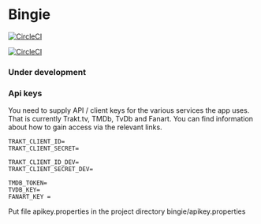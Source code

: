 # Bingie

[![CircleCI](https://circleci.com/gh/mantas84/Bingie/tree/master.svg?style=svg&circle-token=dacac278f17bc8f9d923cf5674ab0a32ca7d3a05)](https://circleci.com/gh/mantas84/Bingie)

[![CircleCI](https://circleci.com/gh/mantas84/Bingie/tree/dev.svg?style=svg&circle-token=dacac278f17bc8f9d923cf5674ab0a32ca7d3a05)](https://circleci.com/gh/mantas84/Bingie)

### Under development

### Api keys

You need to supply API / client keys for the various services the app uses. That is currently Trakt.tv, TMDb, TvDb and Fanart. You can find information about how to gain access via the relevant links.
```
TRAKT_CLIENT_ID=
TRAKT_CLIENT_SECRET=

TRAKT_CLIENT_ID_DEV=
TRAKT_CLIENT_SECRET_DEV=

TMDB_TOKEN=
TVDB_KEY=
FANART_KEY =
```
Put file apikey.properties in the project directory bingie/apikey.properties
